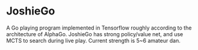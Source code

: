 # JoshieGo
A Go playing program implemented in Tensorflow roughly according to the architecture of AlphaGo. JoshieGo has strong policy/value net, and use MCTS to search during live play. Current strength is 5~6 amateur dan. 
